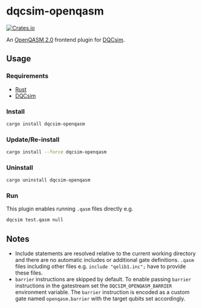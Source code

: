 # dqcsim-openqasm
[![Crates.io](https://badgen.net/crates/v/dqcsim-openqasm)](https://crates.io/crates/dqcsim-openqasm/)

An [OpenQASM 2.0](https://arxiv.org/abs/1707.03429) frontend plugin for [DQCsim](https://github.com/mbrobbel/dqcsim).

## Usage

### Requirements

- [Rust](https://rustup.rs/)
- [DQCsim](https://github.com/mbrobbel/dqcsim)

### Install

```bash
cargo install dqcsim-openqasm
```

### Update/Re-install

```bash
cargo install --force dqcsim-openqasm
```

### Uninstall

```bash
cargo uninstall dqcsim-openqasm
```

### Run

This plugin enables running `.qasm` files directly e.g.

```bash
dqcsim test.qasm null
```

## Notes

- Include statements are resolved relative to the current working directory and there are no automatic includes or additional gate definitions. `.qasm` files including other files e.g. `include "qelib1.inc";` have to provide these files.
- `barrier` instructions are skipped by default. To enable passing `barrier` instructions in the gatestream set the `DQCSIM_OPENQASM_BARRIER` environment variable. The `barrier` instruction is encoded as a custom gate named `openqasm.barrier` with the target qubits set accordingly.
